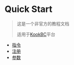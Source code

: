 # Quick Start

> 这是一个非官方的教程文档
>
> 适用于[KookBC](https://github.com/SNWCreations/KookBC)平台

* [指令](/command/)
* [注册](/register/)
* [参数](/argument/)